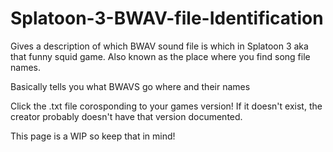 # Splatoon-3-BWAV-file-Identification
Gives a description of which BWAV sound file is which in Splatoon 3 aka that funny squid game. Also known as the place where you find song file names.

Basically tells you what BWAVS go where and their names

Click the .txt file corosponding to your games version! If it doesn't exist, the creator probably doesn't have that version documented.

This page is a WIP so keep that in mind!

